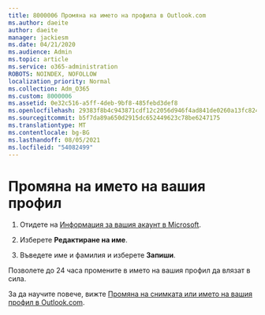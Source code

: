 ```yaml
---
title: 8000006 Промяна на името на профила в Outlook.com
ms.author: daeite
author: daeite
manager: jackiesm
ms.date: 04/21/2020
ms.audience: Admin
ms.topic: article
ms.service: o365-administration
ROBOTS: NOINDEX, NOFOLLOW
localization_priority: Normal
ms.collection: Adm_O365
ms.custom: 8000006
ms.assetid: 0e32c516-a5ff-4deb-9bf8-485febd3def8
ms.openlocfilehash: 29383f8b4c943871cdf12c2056d946f4ad841de0260a13fc824031daa78c0e6a
ms.sourcegitcommit: b5f7da89a650d2915dc652449623c78be6247175
ms.translationtype: MT
ms.contentlocale: bg-BG
ms.lasthandoff: 08/05/2021
ms.locfileid: "54082499"
---
```

# <a name="change-your-profile-name"></a>Промяна на името на вашия профил

1. Отидете на [Информация за вашия акаунт в Microsoft](https://go.microsoft.com/fwlink/p/?linkid=860841).
    
2. Изберете **Редактиране на име**. 
    
3. Въведете име и фамилия и изберете **Запиши**. 
    
Позволете до 24 часа промените в името на вашия профил да влязат в сила.
  
За да научите повече, вижте [Промяна на снимката или името на вашия профил в Outlook.com](https://go.microsoft.com/fwlink/?linkid=873110).
  

